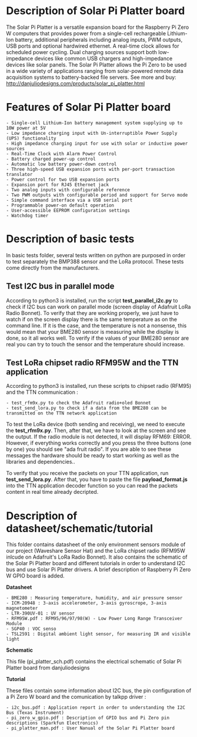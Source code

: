 # Description of Solar Pi Platter board
The Solar Pi Platter is a versatile expansion board for the Raspberry Pi Zero W computers that provides power from a single-cell rechargeable Lithium-Ion battery, additional peripherals including analog inputs, PWM outputs, USB ports and optional hardwired ethernet. A real-time clock allows for scheduled power cycling. Dual charging sources support both low-impedance devices like common USB chargers and high-impedance devices like solar panels. The Solar Pi Platter allows the Pi Zero to be used in a wide variety of applications ranging from solar-powered remote data acquisition systems to battery-backed file servers. See more and buy: http://danjuliodesigns.com/products/solar_pi_platter.html

# Features of Solar Pi Platter board

    - Single-cell Lithium-Ion battery management system supplying up to 10W power at 5V
    - Low impedance charging input with Un-interruptible Power Supply (UPS) functionality
    - High impedance charging input for use with solar or inductive power sources
    - Real-Time Clock with Alarm Power Control
    - Battery charged power-up control
    - Automatic low battery power-down control
    - Three high-speed USB expansion ports with per-port transaction translator
    - Power control for two USB expansion ports
    - Expansion port for RJ45 Ethernet jack
    - Two analog inputs with configurable reference
    - Two PWM outputs with configurable period and support for Servo mode
    - Simple command interface via a USB serial port
    - Programmable power-on default operation
    - User-accessible EEPROM configuration settings
    - Watchdog timer

# Description of basic tests
In basic tests folder, several tests written on python are purposed in order to test separately the  BMP388 sensor and the LoRa protocol. These tests come directly from the manufacturers.

## Test I2C bus in parallel mode
According to python3 is installed, run the script **test_parallel_i2c.py** to check if I2C bus can work on parallel mode (screen display of Adafruit LoRa Radio Bonnet). To verify that they are working properly, we just have to watch if on the screen display there is the same temperature as on the command line. If it is the case, and the temperature is not a nonsense, this would mean that your BME280 sensor is measuring while the display is done, so it all works well. To verify if the values of your BME280 sensor are real you can try to touch the sensor and the temperature should increase.

## Test LoRa chipset radio RFM95W and the TTN application
According to python3 is installed, run these scripts to chipset radio (RFM95) and the TTN communication :
    
    - test_rfm9x.py to check the Adafruit radio+oled Bonnet
    - test_send_lora.py to check if a data from the BME280 can be transmitted on the TTN network application

To test the LoRa device (both sending and receiving), we need to execute the **test_rfm9x.py**. Then, after that, we have to look at the screen and see the output. If the radio module is not detected, it will display RFM69: ERROR. However, if everything works correctly and you press the three buttons (one by one) you should see "ada fruit radio". If you are able to see these messages the hardware should be ready to start working as well as the libraries and dependencies..

To verify that you receive the packets on your TTN application, run **test_send_lora.py**. After that, you have to paste the file **payload_format.js** into the TTN application decoder function so you can read the packets content in real time already decripted.

# Description of datasheet/schematic/tutorial
This folder contains datasheet of the only environment sensors module of our project (Waveshare Sensor Hat) and the LoRa chipset radio (RFM95W inlcude on Adafruit's LoRa Radio Bonnet).
It also contains the schematic of the Solar Pi Platter board and different tutorials in order to understand I2C bus and use Solar Pi Platter drivers. A brief description of Raspberry Pi Zero W  GPIO board is added.

**Datasheet**

    - BME280 : Measuring temperature, humidity, and air pressure sensor
    - ICM-20948 : 3-axis accelerometer, 3-axis gyroscrope, 3-axis magnetometer
    - LTR-390UV-01 : UV sensor
    - RFM95W.pdf : RFM95/96/97/98(W) - Low Power Long Range Transceiver Module
    - SGP40 : VOC senso
    - TSL2591 : Digital ambient light sensor, for measuring IR and visible light

**Schematic**

This file (pi_platter_sch.pdf) contains the electrical schematic of Solar Pi Platter board from danjuliodesigns

**Tutorial**

These files contain some information about I2C bus, the pin configuration of a Pi Zero W board and the comunication by talkpp driver :

    - i2c_bus.pdf : Application report in order to understanding the I2C Bus (Texas Instrument)
    - pi_zero_w_gpio.pdf : Description of GPIO bus and Pi Zero pin descriptions (Sparkfun Electronics)
    - pi_platter_man.pdf : User Nanual of the Solar Pi Platter board